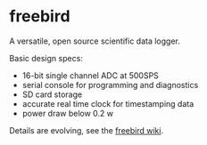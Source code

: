 freebird
========

A versatile, open source scientific data logger.

Basic design specs:
* 16-bit single channel ADC at 500SPS
* serial console for programming and diagnostics
* SD card storage
* accurate real time clock for timestamping data
* power draw below 0.2 w

Details are evolving, see the [freebird wiki](https://github.com/rustychris/freebird/wiki).
